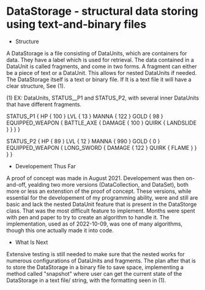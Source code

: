 # DataStorage - structural data storing using text-and-binary files 

- Structure

A DataStorage is a file consisting of DataUnits, which are containers for data. They have a label which is used for retrieval. The data contained in a DataUnit is called fragments, and come in two forms. A fragment can either be a piece of text or a DataUnit. This allows for nested DataUnits if needed. The DataStorage itself is a text or binary file. If It is a text file it will have a clear structure, See (1). 

(1) EX: DataUnits, STATUS__P1 and STATUS_P2, with several inner DataUnits that have different fragments. 

STATUS_P1 {
    HP {
        100
    }
    LVL {
        13
    }
    MANNA {
        122
    }
    GOLD {
        98
    }
    EQUIPPED_WEAPON {
        BATTLE_AXE {
            DAMAGE {
                100
            }
            QUIRK {
                LANDSLIDE
            }
        }
    }
}

STATUS_P2 {
    HP {
        89
    }
    LVL {
        12
    }
    MANNA {
        990
    }
    GOLD {
        0
    }
    EQUIPPED_WEAPON {
        LONG_SWORD {
            DAMAGE {
                122
            }
            QUIRK {
                FLAME
            }
        }
    }
}

- Developement Thus Far

A proof of concept was made in August 2021. Developement was then on-and-off, yealding two more versions (DataCollection, and DataSet), both more or less an extenstion of the proof of concept. These versions, while essential for the developement of my programming ability, were and still are basic and lack the nested DataUnit feature that is present in the DataStorge class. That was the most difficult feature to implement. Months were spent with pen and paper to try to create an algorithm to handle it. The implementation, used as of 2022-10-09, was one of many algorithms, though this one actually made it into code. 

- What Is Next

Extensive testing is still needed to make sure that the nested works for numerous configurations of DataUnits and fragments. The plan after that is to store the DataStorage in a binary file to save space, implementing a method called "snapshot" where user can get the current state of the DataStorage in a text file/ string, with the formatting seen in (1).
